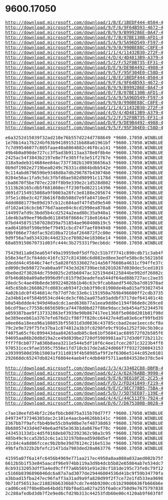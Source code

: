# 9600.17050

<pre>
<a href="http://download.microsoft.com/download/1/B/E/1BEDF444-0504-4694-A738-4005AAD16887/9600.17050.WINBLUE_REFRESH.140317-1640_X64FRE_ENTERPRISE_EVAL_DE-DE-IR3_CENA_X64FREE_DE-DE_DV9.ISO">http://download.microsoft.com/download/1/B/E/1BEDF444-0504-4694-A738-4005AAD16887/9600.17050.WINBLUE_REFRESH.140317-1640_X64FRE_ENTERPRISE_EVAL_DE-DE-IR3_CENA_X64FREE_DE-DE_DV9.ISO</a>
<a href="http://download.microsoft.com/download/9/F/6/9F64B593-4672-46D9-B1CA-4EE99F79E872/9600.17050.WINBLUE_REFRESH.140317-1640_X64FRE_ENTERPRISE_EVAL_EN-GB-IR3_CENA_X64FREE_EN-GB_DV9.ISO">http://download.microsoft.com/download/9/F/6/9F64B593-4672-46D9-B1CA-4EE99F79E872/9600.17050.WINBLUE_REFRESH.140317-1640_X64FRE_ENTERPRISE_EVAL_EN-GB-IR3_CENA_X64FREE_EN-GB_DV9.ISO</a>
<a href="http://download.microsoft.com/download/B/9/9/B999286E-0A47-406D-8B3D-5B5AD7373A4A/9600.17050.WINBLUE_REFRESH.140317-1640_X64FRE_ENTERPRISE_EVAL_EN-US-IR3_CENA_X64FREE_EN-US_DV9.ISO">http://download.microsoft.com/download/B/9/9/B999286E-0A47-406D-8B3D-5B5AD7373A4A/9600.17050.WINBLUE_REFRESH.140317-1640_X64FRE_ENTERPRISE_EVAL_EN-US-IR3_CENA_X64FREE_EN-US_DV9.ISO</a>
<a href="http://download.microsoft.com/download/0/7/B/07BE130B-AFD1-4856-9A27-F1436AC69055/9600.17050.WINBLUE_REFRESH.140317-1640_X64FRE_ENTERPRISE_EVAL_ES-ES-IR3_CENA_X64FREE_ES-ES_DV9.ISO">http://download.microsoft.com/download/0/7/B/07BE130B-AFD1-4856-9A27-F1436AC69055/9600.17050.WINBLUE_REFRESH.140317-1640_X64FRE_ENTERPRISE_EVAL_ES-ES-IR3_CENA_X64FREE_ES-ES_DV9.ISO</a>
<a href="http://download.microsoft.com/download/5/A/9/5A96D549-F597-4156-B55B-CF38BC18C2D6/9600.17050.WINBLUE_REFRESH.140317-1640_X64FRE_ENTERPRISE_EVAL_FR-FR-IR3_CENA_X64FREE_FR-FR_DV9.ISO">http://download.microsoft.com/download/5/A/9/5A96D549-F597-4156-B55B-CF38BC18C2D6/9600.17050.WINBLUE_REFRESH.140317-1640_X64FRE_ENTERPRISE_EVAL_FR-FR-IR3_CENA_X64FREE_FR-FR_DV9.ISO</a>
<a href="http://download.microsoft.com/download/9/9/0/990BE88C-C8FE-420A-8FDC-F5A751F70184/9600.17050.WINBLUE_REFRESH.140317-1640_X64FRE_ENTERPRISE_EVAL_IT-IT-IR3_CENA_X64FREE_IT-IT_DV9.ISO">http://download.microsoft.com/download/9/9/0/990BE88C-C8FE-420A-8FDC-F5A751F70184/9600.17050.WINBLUE_REFRESH.140317-1640_X64FRE_ENTERPRISE_EVAL_IT-IT-IR3_CENA_X64FREE_IT-IT_DV9.ISO</a>
<a href="http://download.microsoft.com/download/1/1/4/11432B30-272F-4560-9F3F-DF1A07D3CA98/9600.17050.WINBLUE_REFRESH.140317-1640_X64FRE_ENTERPRISE_EVAL_JA-JP-IR3_CENA_X64FREE_JA-JP_DV9.ISO">http://download.microsoft.com/download/1/1/4/11432B30-272F-4560-9F3F-DF1A07D3CA98/9600.17050.WINBLUE_REFRESH.140317-1640_X64FRE_ENTERPRISE_EVAL_JA-JP-IR3_CENA_X64FREE_JA-JP_DV9.ISO</a>
<a href="http://download.microsoft.com/download/4/D/4/4D4813B9-A379-40AC-81A6-EAA0C4F28112/9600.17050.WINBLUE_REFRESH.140317-1640_X64FRE_ENTERPRISE_EVAL_KO-KR-IR3_CENA_X64FREE_KO-KR_DV9.ISO">http://download.microsoft.com/download/4/D/4/4D4813B9-A379-40AC-81A6-EAA0C4F28112/9600.17050.WINBLUE_REFRESH.140317-1640_X64FRE_ENTERPRISE_EVAL_KO-KR-IR3_CENA_X64FREE_KO-KR_DV9.ISO</a>
<a href="http://download.microsoft.com/download/5/2/F/52F8B735-EF31-4B8D-AC55-ED5CF23EC34E/9600.17050.WINBLUE_REFRESH.140317-1640_X64FRE_ENTERPRISE_EVAL_PT-BR-IR3_CENA_X64FREE_PT-BR_DV9.ISO">http://download.microsoft.com/download/5/2/F/52F8B735-EF31-4B8D-AC55-ED5CF23EC34E/9600.17050.WINBLUE_REFRESH.140317-1640_X64FRE_ENTERPRISE_EVAL_PT-BR-IR3_CENA_X64FREE_PT-BR_DV9.ISO</a>
<a href="http://download.microsoft.com/download/D/E/9/DE9B4492-4988-4D60-B35C-F8FB951F3646/9600.17050.WINBLUE_REFRESH.140317-1640_X64FRE_ENTERPRISE_EVAL_ZH-CN-IR3_CENA_X64FREE_ZH-CN_DV9.ISO">http://download.microsoft.com/download/D/E/9/DE9B4492-4988-4D60-B35C-F8FB951F3646/9600.17050.WINBLUE_REFRESH.140317-1640_X64FRE_ENTERPRISE_EVAL_ZH-CN-IR3_CENA_X64FREE_ZH-CN_DV9.ISO</a>
<a href="http://download.microsoft.com/download/9/5/F/95F304E0-C58D-48B7-8977-F8A884AE2629/9600.17050.WINBLUE_REFRESH.140317-1640_X64FRE_ENTERPRISE_EVAL_ZH-TW-IR3_CENA_X64FREE_ZH-TW_DV9.ISO">http://download.microsoft.com/download/9/5/F/95F304E0-C58D-48B7-8977-F8A884AE2629/9600.17050.WINBLUE_REFRESH.140317-1640_X64FRE_ENTERPRISE_EVAL_ZH-TW-IR3_CENA_X64FREE_ZH-TW_DV9.ISO</a>
<a href="http://download.microsoft.com/download/1/B/E/1BEDF444-0504-4694-A738-4005AAD16887/9600.17050.WINBLUE_REFRESH.140317-1640_X86FRE_ENTERPRISE_EVAL_DE-DE-IR3_CENA_X86FREE_DE-DE_DV9.ISO">http://download.microsoft.com/download/1/B/E/1BEDF444-0504-4694-A738-4005AAD16887/9600.17050.WINBLUE_REFRESH.140317-1640_X86FRE_ENTERPRISE_EVAL_DE-DE-IR3_CENA_X86FREE_DE-DE_DV9.ISO</a>
<a href="http://download.microsoft.com/download/9/F/6/9F64B593-4672-46D9-B1CA-4EE99F79E872/9600.17050.WINBLUE_REFRESH.140317-1640_X86FRE_ENTERPRISE_EVAL_EN-GB-IR3_CENA_X86FREE_EN-GB_DV9.ISO">http://download.microsoft.com/download/9/F/6/9F64B593-4672-46D9-B1CA-4EE99F79E872/9600.17050.WINBLUE_REFRESH.140317-1640_X86FRE_ENTERPRISE_EVAL_EN-GB-IR3_CENA_X86FREE_EN-GB_DV9.ISO</a>
<a href="http://download.microsoft.com/download/B/9/9/B999286E-0A47-406D-8B3D-5B5AD7373A4A/9600.17050.WINBLUE_REFRESH.140317-1640_X86FRE_ENTERPRISE_EVAL_EN-US-IR3_CENA_X86FREE_EN-US_DV9.ISO">http://download.microsoft.com/download/B/9/9/B999286E-0A47-406D-8B3D-5B5AD7373A4A/9600.17050.WINBLUE_REFRESH.140317-1640_X86FRE_ENTERPRISE_EVAL_EN-US-IR3_CENA_X86FREE_EN-US_DV9.ISO</a>
<a href="http://download.microsoft.com/download/0/7/B/07BE130B-AFD1-4856-9A27-F1436AC69055/9600.17050.WINBLUE_REFRESH.140317-1640_X86FRE_ENTERPRISE_EVAL_ES-ES-IR3_CENA_X86FREE_ES-ES_DV9.ISO">http://download.microsoft.com/download/0/7/B/07BE130B-AFD1-4856-9A27-F1436AC69055/9600.17050.WINBLUE_REFRESH.140317-1640_X86FRE_ENTERPRISE_EVAL_ES-ES-IR3_CENA_X86FREE_ES-ES_DV9.ISO</a>
<a href="http://download.microsoft.com/download/5/A/9/5A96D549-F597-4156-B55B-CF38BC18C2D6/9600.17050.WINBLUE_REFRESH.140317-1640_X86FRE_ENTERPRISE_EVAL_FR-FR-IR3_CENA_X86FREE_FR-FR_DV9.ISO">http://download.microsoft.com/download/5/A/9/5A96D549-F597-4156-B55B-CF38BC18C2D6/9600.17050.WINBLUE_REFRESH.140317-1640_X86FRE_ENTERPRISE_EVAL_FR-FR-IR3_CENA_X86FREE_FR-FR_DV9.ISO</a>
<a href="http://download.microsoft.com/download/9/9/0/990BE88C-C8FE-420A-8FDC-F5A751F70184/9600.17050.WINBLUE_REFRESH.140317-1640_X86FRE_ENTERPRISE_EVAL_IT-IT-IR3_CENA_X86FREE_IT-IT_DV9.ISO">http://download.microsoft.com/download/9/9/0/990BE88C-C8FE-420A-8FDC-F5A751F70184/9600.17050.WINBLUE_REFRESH.140317-1640_X86FRE_ENTERPRISE_EVAL_IT-IT-IR3_CENA_X86FREE_IT-IT_DV9.ISO</a>
<a href="http://download.microsoft.com/download/1/1/4/11432B30-272F-4560-9F3F-DF1A07D3CA98/9600.17050.WINBLUE_REFRESH.140317-1640_X86FRE_ENTERPRISE_EVAL_JA-JP-IR3_CENA_X86FREE_JA-JP_DV9.ISO">http://download.microsoft.com/download/1/1/4/11432B30-272F-4560-9F3F-DF1A07D3CA98/9600.17050.WINBLUE_REFRESH.140317-1640_X86FRE_ENTERPRISE_EVAL_JA-JP-IR3_CENA_X86FREE_JA-JP_DV9.ISO</a>
<a href="http://download.microsoft.com/download/4/D/4/4D4813B9-A379-40AC-81A6-EAA0C4F28112/9600.17050.WINBLUE_REFRESH.140317-1640_X86FRE_ENTERPRISE_EVAL_KO-KR-IR3_CENA_X86FREE_KO-KR_DV9.ISO">http://download.microsoft.com/download/4/D/4/4D4813B9-A379-40AC-81A6-EAA0C4F28112/9600.17050.WINBLUE_REFRESH.140317-1640_X86FRE_ENTERPRISE_EVAL_KO-KR-IR3_CENA_X86FREE_KO-KR_DV9.ISO</a>
<a href="http://download.microsoft.com/download/5/2/F/52F8B735-EF31-4B8D-AC55-ED5CF23EC34E/9600.17050.WINBLUE_REFRESH.140317-1640_X86FRE_ENTERPRISE_EVAL_PT-BR-IR3_CENA_X86FREE_PT-BR_DV9.ISO">http://download.microsoft.com/download/5/2/F/52F8B735-EF31-4B8D-AC55-ED5CF23EC34E/9600.17050.WINBLUE_REFRESH.140317-1640_X86FRE_ENTERPRISE_EVAL_PT-BR-IR3_CENA_X86FREE_PT-BR_DV9.ISO</a>
<a href="http://download.microsoft.com/download/D/E/9/DE9B4492-4988-4D60-B35C-F8FB951F3646/9600.17050.WINBLUE_REFRESH.140317-1640_X86FRE_ENTERPRISE_EVAL_ZH-CN-IR3_CENA_X86FREE_ZH-CN_DV9.ISO">http://download.microsoft.com/download/D/E/9/DE9B4492-4988-4D60-B35C-F8FB951F3646/9600.17050.WINBLUE_REFRESH.140317-1640_X86FRE_ENTERPRISE_EVAL_ZH-CN-IR3_CENA_X86FREE_ZH-CN_DV9.ISO</a>
<a href="http://download.microsoft.com/download/9/5/F/95F304E0-C58D-48B7-8977-F8A884AE2629/9600.17050.WINBLUE_REFRESH.140317-1640_X86FRE_ENTERPRISE_EVAL_ZH-TW-IR3_CENA_X86FREE_ZH-TW_DV9.ISO">http://download.microsoft.com/download/9/5/F/95F304E0-C58D-48B7-8977-F8A884AE2629/9600.17050.WINBLUE_REFRESH.140317-1640_X86FRE_ENTERPRISE_EVAL_ZH-TW-IR3_CENA_X86FREE_ZH-TW_DV9.ISO</a>

e6a3252d15039f32ad210e76b557d224d7788649 *9600.17050.WINBLUE_REFRESH.140317-1640_X64FRE_ENTERPRISE_EVAL_DE-DE-IR3_CENA_X64FREE_DE-DE_DV9.ISO
1e70b14a17b224bf63b941891521bb88a61961bf *9600.17050.WINBLUE_REFRESH.140317-1640_X64FRE_ENTERPRISE_EVAL_EN-GB-IR3_CENA_X64FREE_EN-GB_DV9.ISO
7c7d99546077c805faae40a8864882c46f0ca141 *9600.17050.WINBLUE_REFRESH.140317-1640_X64FRE_ENTERPRISE_EVAL_EN-US-IR3_CENA_X64FREE_EN-US_DV9.ISO
49b4b0a890de727cc3f5ad3b9113aa378e0f8b4e *9600.17050.WINBLUE_REFRESH.140317-1640_X64FRE_ENTERPRISE_EVAL_ES-ES-IR3_CENA_X64FREE_ES-ES_DV9.ISO
2425ac54f3843b2197e8e7fe305ffe3e51f2767e *9600.17050.WINBLUE_REFRESH.140317-1640_X64FRE_ENTERPRISE_EVAL_FR-FR-IR3_CENA_X64FREE_FR-FR_DV9.ISO
318a9adeb314684ee84ac737f302b130936656a3 *9600.17050.WINBLUE_REFRESH.140317-1640_X64FRE_ENTERPRISE_EVAL_IT-IT-IR3_CENA_X64FREE_IT-IT_DV9.ISO
0b9df1902e2719bea0249c76331cd884bdbb542e *9600.17050.WINBLUE_REFRESH.140317-1640_X64FRE_ENTERPRISE_EVAL_JA-JP-IR3_CENA_X64FREE_JA-JP_DV9.ISO
9c114abd6796590e9348d0a7db296787b43074b6 *9600.17050.WINBLUE_REFRESH.140317-1640_X64FRE_ENTERPRISE_EVAL_KO-KR-IR3_CENA_X64FREE_KO-KR_DV9.ISO
0284e56ac1fa9c5dc3fbfd8ae502d98991c1178d *9600.17050.WINBLUE_REFRESH.140317-1640_X64FRE_ENTERPRISE_EVAL_PT-BR-IR3_CENA_X64FREE_PT-BR_DV9.ISO
cba8670f5be707ec220ff8b9e339e2c1d528d802 *9600.17050.WINBLUE_REFRESH.140317-1640_X64FRE_ENTERPRISE_EVAL_ZH-CN-IR3_CENA_X64FREE_ZH-CN_DV9.ISO
5113b26165cdb5f681860ecff230fbd022114396 *9600.17050.WINBLUE_REFRESH.140317-1640_X64FRE_ENTERPRISE_EVAL_ZH-TW-IR3_CENA_X64FREE_ZH-TW_DV9.ISO
d691d7154915088a9f0003a28fc3e8188e205674 *9600.17050.WINBLUE_REFRESH.140317-1640_X86FRE_ENTERPRISE_EVAL_DE-DE-IR3_CENA_X86FREE_DE-DE_DV9.ISO
3f5e1c0be3c42f3b616f8db508d7e9fa84710ed7 *9600.17050.WINBLUE_REFRESH.140317-1640_X86FRE_ENTERPRISE_EVAL_EN-GB-IR3_CENA_X86FREE_EN-GB_DV9.ISO
4ddd0881779e89d197cb12c684adf47fd5d9e540 *9600.17050.WINBLUE_REFRESH.140317-1640_X86FRE_ENTERPRISE_EVAL_EN-US-IR3_CENA_X86FREE_EN-US_DV9.ISO
df102a416cbcb6776d7aaee04c6cd1990ea870a8 *9600.17050.WINBLUE_REFRESH.140317-1640_X86FRE_ENTERPRISE_EVAL_ES-ES-IR3_CENA_X86FREE_ES-ES_DV9.ISO
144997afd9c3bdd5b4cd2524a2ead80c35a940a1 *9600.17050.WINBLUE_REFRESH.140317-1640_X86FRE_ENTERPRISE_EVAL_FR-FR-IR3_CENA_X86FREE_FR-FR_DV9.ISO
1de4b3a99eef96dbd6118450f8684c718e0164a7 *9600.17050.WINBLUE_REFRESH.140317-1640_X86FRE_ENTERPRISE_EVAL_IT-IT-IR3_CENA_X86FREE_IT-IT_DV9.ISO
07bd4458751507028d39a751854ae968400b19c5 *9600.17050.WINBLUE_REFRESH.140317-1640_X86FRE_ENTERPRISE_EVAL_JA-JP-IR3_CENA_X86FREE_JA-JP_DV9.ISO
ead64109df590e99ef79491cbcd74f7aef894948 *9600.17050.WINBLUE_REFRESH.140317-1640_X86FRE_ENTERPRISE_EVAL_KO-KR-IR3_CENA_X86FREE_KO-KR_DV9.ISO
69bf066e77ddfac92d10ba7216af264872f2c00e *9600.17050.WINBLUE_REFRESH.140317-1640_X86FRE_ENTERPRISE_EVAL_PT-BR-IR3_CENA_X86FREE_PT-BR_DV9.ISO
9d9f56a7ad534320c44d232ce769824e18306e14 *9600.17050.WINBLUE_REFRESH.140317-1640_X86FRE_ENTERPRISE_EVAL_ZH-CN-IR3_CENA_X86FREE_ZH-CN_DV9.ISO
68a859150670731d03fc444c3b275331f9ecb6dc *9600.17050.WINBLUE_REFRESH.140317-1640_X86FRE_ENTERPRISE_EVAL_ZH-TW-IR3_CENA_X86FREE_ZH-TW_DV9.ISO

75429d11a0d3ea654f49a19959e0f5dffb2c51b7f7741c890cdb71c3ab4ffee2 *9600.17050.WINBLUE_REFRESH.140317-1640_X64FRE_ENTERPRISE_EVAL_DE-DE-IR3_CENA_X64FREE_DE-DE_DV9.ISO
b58e34ef3cf64ddc416fc327c814306c6d082ed8ee3edfe58bc8c5621b5043df *9600.17050.WINBLUE_REFRESH.140317-1640_X64FRE_ENTERPRISE_EVAL_EN-GB-IR3_CENA_X64FREE_EN-GB_DV9.ISO
2dedd44c45646c74efc5a028f65336027e14a56f76686a4631cf94ffe37c72f2 *9600.17050.WINBLUE_REFRESH.140317-1640_X64FRE_ENTERPRISE_EVAL_EN-US-IR3_CENA_X64FREE_EN-US_DV9.ISO
ed090c9eb98727eab0aa9f743e3d26739becb82010267d030dec5ced1819e57d *9600.17050.WINBLUE_REFRESH.140317-1640_X64FRE_ENTERPRISE_EVAL_ES-ES-IR3_CENA_X64FREE_ES-ES_DV9.ISO
dbe0ed2f30284dc759d025c2d5b6047ac325194d4125844be992df26082c55a2 *9600.17050.WINBLUE_REFRESH.140317-1640_X64FRE_ENTERPRISE_EVAL_FR-FR-IR3_CENA_X64FREE_FR-FR_DV9.ISO
0fb46d6b0a09a8e9996d9fc815f9d3eadefea544df64ad88b727acc2ae356295 *9600.17050.WINBLUE_REFRESH.140317-1640_X64FRE_ENTERPRISE_EVAL_IT-IT-IR3_CENA_X64FREE_IT-IT_DV9.ISO
28edc5c4ae49b8ede389224826b1b46c63c9fcab0aedf5402ba7d81978add42f *9600.17050.WINBLUE_REFRESH.140317-1640_X64FRE_ENTERPRISE_EVAL_JA-JP-IR3_CENA_X64FREE_JA-JP_DV9.ISO
4d5c65b8c266862fcd883cab934f2cbb3f90c01900de4ba815af930274549d50 *9600.17050.WINBLUE_REFRESH.140317-1640_X64FRE_ENTERPRISE_EVAL_KO-KR-IR3_CENA_X64FREE_KO-KR_DV9.ISO
4a02b1dc0f4546814cfb77df7dc33e6c1191950a769b496600ff2cdb37359d1b *9600.17050.WINBLUE_REFRESH.140317-1640_X64FRE_ENTERPRISE_EVAL_PT-BR-IR3_CENA_X64FREE_PT-BR_DV9.ISO
2a34b61e4f584b9534cd44cde3cf0b2aa075a93addbf3717def641481c4b28e0 *9600.17050.WINBLUE_REFRESH.140317-1640_X64FRE_ENTERPRISE_EVAL_ZH-CN-IR3_CENA_X64FREE_ZH-CN_DV9.ISO
b0a54bddde4c949d40adcdc1aed636b77a1eea9dd8e1194f86de8c269ce0288b *9600.17050.WINBLUE_REFRESH.140317-1640_X64FRE_ENTERPRISE_EVAL_ZH-TW-IR3_CENA_X64FREE_ZH-TW_DV9.ISO
b6cdf9acc77558c6656509ca74478d0bd27f86e9dacc3eb454af523445703636 *9600.17050.WINBLUE_REFRESH.140317-1640_X86FRE_ENTERPRISE_EVAL_DE-DE-IR3_CENA_X86FREE_DE-DE_DV9.ISO
a059387bae9f137332863ef3939e90b867417ee1368f5e060d201b81f98da3b0 *9600.17050.WINBLUE_REFRESH.140317-1640_X86FRE_ENTERPRISE_EVAL_EN-GB-IR3_CENA_X86FREE_EN-GB_DV9.ISO
be389eeeb61a3767efe676d2cf98f7f820cc64427e4d5a03e6cef99fbd393799 *9600.17050.WINBLUE_REFRESH.140317-1640_X86FRE_ENTERPRISE_EVAL_EN-US-IR3_CENA_X86FREE_EN-US_DV9.ISO
a0ee66a18eea96a108053bf55031d3d0836c43785ccbad2eae1eecc6cf8aed9e *9600.17050.WINBLUE_REFRESH.140317-1640_X86FRE_ENTERPRISE_EVAL_ES-ES-IR3_CENA_X86FREE_ES-ES_DV9.ISO
79c2e9e729f75fe37ba1c874812a3b3fc8298fe9cf916a1252f30c5b30ca64d1 *9600.17050.WINBLUE_REFRESH.140317-1640_X86FRE_ENTERPRISE_EVAL_FR-FR-IR3_CENA_X86FREE_FR-FR_DV9.ISO
f4075a65cf6c899443daa84265adb05c8e61bf56041ac689572f82b505f6a582 *9600.17050.WINBLUE_REFRESH.140317-1640_X86FRE_ENTERPRISE_EVAL_IT-IT-IR3_CENA_X86FREE_IT-IT_DV9.ISO
94695aa86b20d8d19a2ce49d839be2720df5989981aa717d3d0f72b2112c2254 *9600.17050.WINBLUE_REFRESH.140317-1640_X86FRE_ENTERPRISE_EVAL_JA-JP-IR3_CENA_X86FREE_JA-JP_DV9.ISO
fff7f8cb0777a836b8aea3211e544e5df10f6c4ee1fcec2071c3223b4ff89acf *9600.17050.WINBLUE_REFRESH.140317-1640_X86FRE_ENTERPRISE_EVAL_KO-KR-IR3_CENA_X86FREE_KO-KR_DV9.ISO
970531cec9fae3595c7556e1fd718cb17de2a624d066f7f93272808431534a30 *9600.17050.WINBLUE_REFRESH.140317-1640_X86FRE_ENTERPRISE_EVAL_PT-BR-IR3_CENA_X86FREE_PT-BR_DV9.ISO
a39399500d39b15003af311d019f4b58985af9f2ef6306e5144c052e010170c4 *9600.17050.WINBLUE_REFRESH.140317-1640_X86FRE_ENTERPRISE_EVAL_ZH-CN-IR3_CENA_X86FREE_ZH-CN_DV9.ISO
292668dc65247db8241f6804e4aeb4fc4db840f5711ae6843528e378c5e4cded *9600.17050.WINBLUE_REFRESH.140317-1640_X86FRE_ENTERPRISE_EVAL_ZH-TW-IR3_CENA_X86FREE_ZH-TW_DV9.ISO

<a href="http://download.microsoft.com/download/3/3/4/33482C88-DBFB-43F6-925A-7E684D072B15/9600.17050.WINBLUE_REFRESH.140317-1640_X64FRE_SERVER_EVAL_DE-DE-IR3_SSS_X64FREE_DE-DE_DV9.ISO">http://download.microsoft.com/download/3/3/4/33482C88-DBFB-43F6-925A-7E684D072B15/9600.17050.WINBLUE_REFRESH.140317-1640_X64FRE_SERVER_EVAL_DE-DE-IR3_SSS_X64FREE_DE-DE_DV9.ISO</a>
<a href="http://download.microsoft.com/download/6/2/A/62A76ABB-9990-4EFC-A4FE-C7D698DAEB96/9600.17050.WINBLUE_REFRESH.140317-1640_X64FRE_SERVER_EVAL_EN-US-IR3_SSS_X64FREE_EN-US_DV9.ISO">http://download.microsoft.com/download/6/2/A/62A76ABB-9990-4EFC-A4FE-C7D698DAEB96/9600.17050.WINBLUE_REFRESH.140317-1640_X64FRE_SERVER_EVAL_EN-US-IR3_SSS_X64FREE_EN-US_DV9.ISO</a>
<a href="http://download.microsoft.com/download/9/E/6/9E610F2E-2C25-49EF-820B-408324F9100D/9600.17050.WINBLUE_REFRESH.140317-1640_X64FRE_SERVER_EVAL_ES-ES-IR3_SSS_X64FREE_ES-ES_DV9.ISO">http://download.microsoft.com/download/9/E/6/9E610F2E-2C25-49EF-820B-408324F9100D/9600.17050.WINBLUE_REFRESH.140317-1640_X64FRE_SERVER_EVAL_ES-ES-IR3_SSS_X64FREE_ES-ES_DV9.ISO</a>
<a href="http://download.microsoft.com/download/F/D/2/FD241849-F219-40ED-B65C-64D274A6B46F/9600.17050.WINBLUE_REFRESH.140317-1640_X64FRE_SERVER_EVAL_FR-FR-IR3_SSS_X64FREE_FR-FR_DV9.ISO">http://download.microsoft.com/download/F/D/2/FD241849-F219-40ED-B65C-64D274A6B46F/9600.17050.WINBLUE_REFRESH.140317-1640_X64FRE_SERVER_EVAL_FR-FR-IR3_SSS_X64FREE_FR-FR_DV9.ISO</a>
<a href="http://download.microsoft.com/download/9/E/C/9EC778B5-75BA-45A0-8190-FCBE62F82D37/9600.17050.WINBLUE_REFRESH.140317-1640_X64FRE_SERVER_EVAL_IT-IT-IR3_SSS_X64FREE_IT-IT_DV9.ISO">http://download.microsoft.com/download/9/E/C/9EC778B5-75BA-45A0-8190-FCBE62F82D37/9600.17050.WINBLUE_REFRESH.140317-1640_X64FRE_SERVER_EVAL_IT-IT-IR3_SSS_X64FREE_IT-IT_DV9.ISO</a>
<a href="http://download.microsoft.com/download/5/D/7/5D75EE07-139E-4A96-A3A5-1831C7D28F6F/9600.17050.WINBLUE_REFRESH.140317-1640_X64FRE_SERVER_EVAL_JA-JP-IR3_SSS_X64FREE_JA-JP_DV9.ISO">http://download.microsoft.com/download/5/D/7/5D75EE07-139E-4A96-A3A5-1831C7D28F6F/9600.17050.WINBLUE_REFRESH.140317-1640_X64FRE_SERVER_EVAL_JA-JP-IR3_SSS_X64FREE_JA-JP_DV9.ISO</a>
<a href="http://download.microsoft.com/download/4/4/C/44C512F9-7924-4609-A39A-D5865759006A/9600.17050.WINBLUE_REFRESH.140317-1640_X64FRE_SERVER_EVAL_RU-RU-IR3_SSS_X64FREE_RU-RU_DV9.ISO">http://download.microsoft.com/download/4/4/C/44C512F9-7924-4609-A39A-D5865759006A/9600.17050.WINBLUE_REFRESH.140317-1640_X64FRE_SERVER_EVAL_RU-RU-IR3_SSS_X64FREE_RU-RU_DV9.ISO</a>
<a href="http://download.microsoft.com/download/D/6/7/D675380B-0028-46B3-B47F-A0646E859F76/9600.17050.WINBLUE_REFRESH.140317-1640_X64FRE_SERVER_EVAL_ZH-CN-IR3_SSS_X64FREE_ZH-CN_DV9.ISO">http://download.microsoft.com/download/D/6/7/D675380B-0028-46B3-B47F-A0646E859F76/9600.17050.WINBLUE_REFRESH.140317-1640_X64FRE_SERVER_EVAL_ZH-CN-IR3_SSS_X64FREE_ZH-CN_DV9.ISO</a>

c7ae10eefd54bf2c26efbbcb0875a315b70d77f7 *9600.17050.WINBLUE_REFRESH.140317-1640_X64FRE_SERVER_EVAL_DE-DE-IR3_SSS_X64FREE_DE-DE_DV9.ISO
849734f37346385dac2c101e4aacba4626bb141c *9600.17050.WINBLUE_REFRESH.140317-1640_X64FRE_SERVER_EVAL_EN-US-IR3_SSS_X64FREE_EN-US_DV9.ISO
2367bb7f9afcfbb4b9e55cb9a90be7ef48738d63 *9600.17050.WINBLUE_REFRESH.140317-1640_X64FRE_SERVER_EVAL_ES-ES-IR3_SSS_X64FREE_ES-ES_DV9.ISO
8b68057433d4d740e6adf65e363b1da8676ef78c *9600.17050.WINBLUE_REFRESH.140317-1640_X64FRE_SERVER_EVAL_FR-FR-IR3_SSS_X64FREE_FR-FR_DV9.ISO
243453133d1c4d5f0168eb07b2392362c98a3c95 *9600.17050.WINBLUE_REFRESH.140317-1640_X64FRE_SERVER_EVAL_IT-IT-IR3_SSS_X64FREE_IT-IT_DV9.ISO
485b49c9cca52b52c6c1a132197b8ead59d8d5ef *9600.17050.WINBLUE_REFRESH.140317-1640_X64FRE_SERVER_EVAL_JA-JP-IR3_SSS_X64FREE_JA-JP_DV9.ISO
22c84c4a8d06fccec9b2b9e39d78124c216e513e *9600.17050.WINBLUE_REFRESH.140317-1640_X64FRE_SERVER_EVAL_RU-RU-IR3_SSS_X64FREE_RU-RU_DV9.ISO
49bfafb322b2bfefc21471da7903ded20a063776 *9600.17050.WINBLUE_REFRESH.140317-1640_X64FRE_SERVER_EVAL_ZH-CN-IR3_SSS_X64FREE_ZH-CN_DV9.ISO

41595a07f6a14fc6456b4969e771aa217ec4950a8aa080a032aed002b75f65e2 *9600.17050.WINBLUE_REFRESH.140317-1640_X64FRE_SERVER_EVAL_DE-DE-IR3_SSS_X64FREE_DE-DE_DV9.ISO
6612b5b1f53e845aacdf96e974bb119a3d9b4dcb5b82e65804ab7e534dc7b4d5 *9600.17050.WINBLUE_REFRESH.140317-1640_X64FRE_SERVER_EVAL_EN-US-IR3_SSS_X64FREE_EN-US_DV9.ISO
0cb93132053dff5a4ed9cfff7a6b5691e91e28cf181de195c73fe8c79f129952 *9600.17050.WINBLUE_REFRESH.140317-1640_X64FRE_SERVER_EVAL_ES-ES-IR3_SSS_X64FREE_ES-ES_DV9.ISO
c5166b8396896046dc6a87a7ad3077de29446004536d41bc9f59b34770fa272a *9600.17050.WINBLUE_REFRESH.140317-1640_X64FRE_SERVER_EVAL_FR-FR-IR3_SSS_X64FREE_FR-FR_DV9.ISO
a3bbad15fba247ec96faff3a31ad9a9fa820d99f2f7ce72e1fd533ea9690c360 *9600.17050.WINBLUE_REFRESH.140317-1640_X64FRE_SERVER_EVAL_IT-IT-IR3_SSS_X64FREE_IT-IT_DV9.ISO
9b71df56513ac218826b6336b87cdc7e46b9200cc61b29006636fb666b6e9a6f *9600.17050.WINBLUE_REFRESH.140317-1640_X64FRE_SERVER_EVAL_JA-JP-IR3_SSS_X64FREE_JA-JP_DV9.ISO
cad06ce67f0be8be64bdd1f8bf0ad1a027a255f6a0ce750d9e7675797838a6cf *9600.17050.WINBLUE_REFRESH.140317-1640_X64FRE_SERVER_EVAL_RU-RU-IR3_SSS_X64FREE_RU-RU_DV9.ISO
2c288afedbd3db7f2e9ed6cfd29b313c44253fdb60e00c4120ab9f603f8fc212 *9600.17050.WINBLUE_REFRESH.140317-1640_X64FRE_SERVER_EVAL_ZH-CN-IR3_SSS_X64FREE_ZH-CN_DV9.ISO
</pre>
